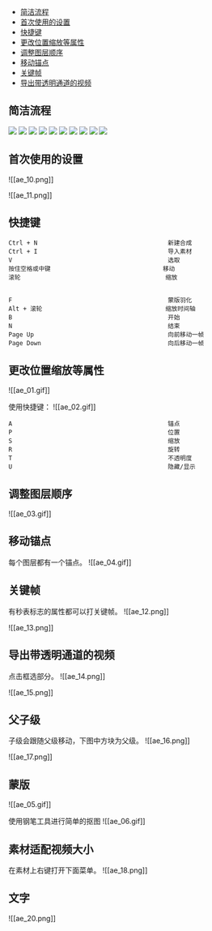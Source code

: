 - [简洁流程](#简洁流程)
- [首次使用的设置](#首次使用的设置)
- [快捷键](#快捷键)
- [更改位置缩放等属性](#更改位置缩放等属性)
- [调整图层顺序](#调整图层顺序)
- [移动锚点](#移动锚点)
- [关键帧](#关键帧)
- [导出带透明通道的视频](#导出带透明通道的视频)
## 简洁流程
![](ae_01.png)
![](ae_02.png)
![](ae_03.png)
![](ae_04.png)
![](ae_05.png)
![](ae_19.png)
![](ae_06.png)
![](ae_07.png)
![](ae_08.png)
![](ae_09.png)
## 首次使用的设置
![[ae_10.png]]

![[ae_11.png]]
## 快捷键
```
Ctrl + N                                    新建合成
Ctrl + I                                    导入素材
V                                           选取
按住空格或中键                               移动
滚轮                                        缩放


F                                           蒙版羽化
Alt + 滚轮                                  缩放时间轴
B                                           开始
N                                           结束
Page Up                                     向前移动一帧
Page Down                                   向后移动一帧
```
## 更改位置缩放等属性
![[ae_01.gif]]

使用快捷键：
![[ae_02.gif]]
```
A                                           锚点
P                                           位置
S                                           缩放
R                                           旋转
T                                           不透明度
U                                           隐藏/显示
```
## 调整图层顺序
![[ae_03.gif]]
## 移动锚点
每个图层都有一个锚点。
![[ae_04.gif]]
## 关键帧
有秒表标志的属性都可以打关键帧。
![[ae_12.png]]

![[ae_13.png]]
## 导出带透明通道的视频
点击框选部分。
![[ae_14.png]]

![[ae_15.png]]
## 父子级
子级会跟随父级移动，下图中方块为父级。
![[ae_16.png]]

![[ae_17.png]]
## 蒙版
![[ae_05.gif]]

使用钢笔工具进行简单的抠图
![[ae_06.gif]]
## 素材适配视频大小
在素材上右键打开下面菜单。
![[ae_18.png]]
## 文字
![[ae_20.png]]
